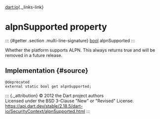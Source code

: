 [dart:io](../../dart-io/dart-io-library){._links-link}

alpnSupported property
======================

::: {#getter .section .multi-line-signature}
[bool](../../dart-core/bool-class) alpnSupported
:::

Whether the platform supports ALPN. This always returns true and will be
removed in a future release.

Implementation {#source}
--------------

``` {.language-dart data-language="dart"}
@deprecated
external static bool get alpnSupported;
```

::: {._attribution}
© 2012 the Dart project authors\
Licensed under the BSD 3-Clause \"New\" or \"Revised\" License.\
<https://api.dart.dev/stable/2.18.5/dart-io/SecurityContext/alpnSupported.html>
:::
